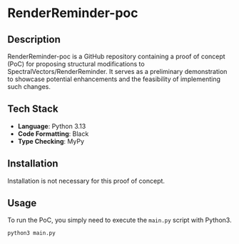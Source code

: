 # RenderReminder-poc

## Description

RenderReminder-poc is a GitHub repository containing a proof of concept (PoC) for proposing structural modifications to SpectralVectors/RenderReminder. It serves as a preliminary demonstration to showcase potential enhancements and the feasibility of implementing such changes.

## Tech Stack

- **Language**: Python 3.13
- **Code Formatting**: Black
- **Type Checking**: MyPy

## Installation

Installation is not necessary for this proof of concept.

## Usage

To run the PoC, you simply need to execute the `main.py` script with Python3.

```bash
python3 main.py
```
